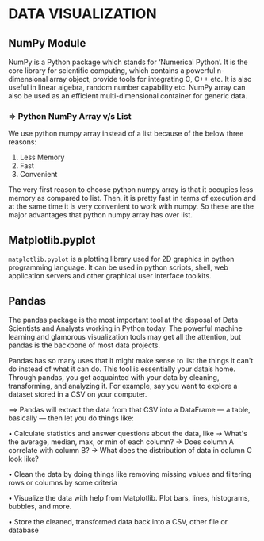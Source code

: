 # DATA VISUALIZATION

## NumPy Module

NumPy is a Python package which stands for ‘Numerical Python’. It is the core library for scientific computing, which contains a powerful n-dimensional array object, provide tools for integrating C, C++ etc. It is also useful in linear algebra, random number capability etc. NumPy array can also be used as an efficient multi-dimensional container for generic data.

### => Python NumPy Array v/s List
We use python numpy array instead of a list because of the below three reasons:

1. Less Memory
2. Fast
3. Convenient

The very first reason to choose python numpy array is that it occupies less memory as compared to list. Then, it is pretty fast in terms of execution and at the same time it is very convenient to work with numpy. So these are the major advantages that python numpy array has over list.



## Matplotlib.pyplot

`matplotlib.pyplot` is a plotting library used for 2D graphics in python programming language. It can be used in python scripts, shell, web application servers and other graphical user interface toolkits.

## Pandas

The pandas package is the most important tool at the disposal of Data Scientists and Analysts working in Python today. The powerful machine learning and glamorous visualization tools may get all the attention, but pandas is the backbone of most data projects.

Pandas has so many uses that it might make sense to list the things it can't do instead of what it can do. This tool is essentially your data’s home. Through pandas, you get acquainted with your data by cleaning, transforming, and analyzing it. For example, say you want to explore a dataset stored in a CSV on your computer. 

==> Pandas will extract the data from that CSV into a DataFrame — a table, basically — then let you do things like:

• Calculate statistics and answer questions about the data, like
    ->  What's the average, median, max, or min of each column?
    ->  Does column A correlate with column B?
    ->  What does the distribution of data in column C look like?

• Clean the data by doing things like removing missing values and filtering rows or columns by some criteria

• Visualize the data with help from Matplotlib. Plot bars, lines, histograms, bubbles, and more.

• Store the cleaned, transformed data back into a CSV, other file or database